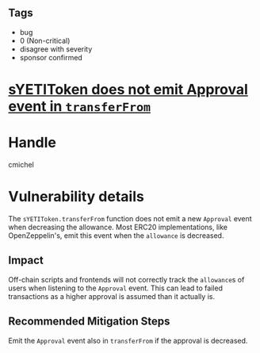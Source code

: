 ## Tags

- bug
- 0 (Non-critical)
- disagree with severity
- sponsor confirmed

# [sYETIToken does not emit Approval event in `transferFrom`](https://github.com/code-423n4/2021-12-yetifinance-findings/issues/205) 

# Handle

cmichel


# Vulnerability details

The `sYETIToken.transferFrom` function does not emit a new `Approval` event when decreasing the allowance.
Most ERC20 implementations, like OpenZeppelin's, emit this event when the `allowance` is decreased.

## Impact
Off-chain scripts and frontends will not correctly track the `allowance`s of users when listening to the `Approval` event.
This can lead to failed transactions as a higher approval is assumed than it actually is.

## Recommended Mitigation Steps
Emit the `Approval` event also in `transferFrom` if the approval is decreased.



